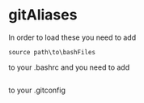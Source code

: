 # gitAliases

In order to load these you need to add
```
source path\to\bashFiles
```
to your .bashrc and you need to add
```

```
to your .gitconfig
